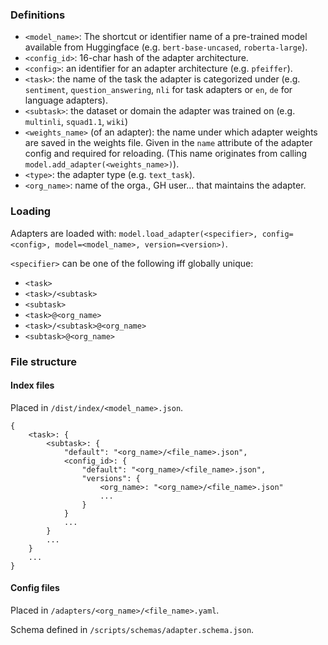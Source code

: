 ### Definitions

- `<model_name>`: The shortcut or identifier name of a pre-trained model available from Huggingface (e.g. `bert-base-uncased`, `roberta-large`).
- `<config_id>`: 16-char hash of the adapter architecture.
- `<config>`: an identifier for an adapter architecture (e.g. `pfeiffer`).
- `<task>`: the name of the task the adapter is categorized under (e.g. `sentiment`, `question_answering`, `nli` for task adapters or `en`, `de` for language adapters).
- `<subtask>`: the dataset or domain the adapter was trained on (e.g. `multinli`, `squad1.1`, `wiki`)
- `<weights_name>` (of an adapter): the name under which adapter weights are saved in the weights file. Given in the `name` attribute of the adapter config and required for reloading. (This name originates from calling `model.add_adapter(<weights_name>)`).
- `<type>`: the adapter type (e.g. `text_task`).
- `<org_name>`: name of the orga., GH user... that maintains the adapter.

### Loading

Adapters are loaded with: `model.load_adapter(<specifier>, config=<config>, model=<model_name>, version=<version>)`.

`<specifier>` can be one of the following iff globally unique:
- `<task>`
- `<task>/<subtask>`
- `<subtask>`
- `<task>@<org_name>`
- `<task>/<subtask>@<org_name>`
- `<subtask>@<org_name>`

### File structure

#### Index files

Placed in `/dist/index/<model_name>.json`.

```
{
    <task>: {
        <subtask>: {
            "default": "<org_name>/<file_name>.json",
            <config_id>: {
                "default": "<org_name>/<file_name>.json",
                "versions": {
                    <org_name>: "<org_name>/<file_name>.json"
                    ...
                }
            }
            ...
        }
        ...
    }
    ...
}
```

#### Config files

Placed in `/adapters/<org_name>/<file_name>.yaml`.

Schema defined in `/scripts/schemas/adapter.schema.json`.
